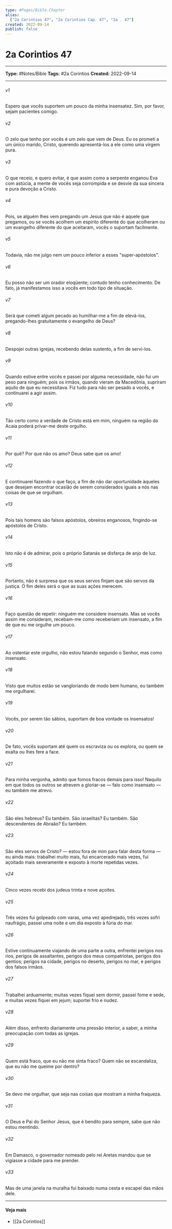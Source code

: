 ```yaml
---
type: #Pages/Bible-Chapter
alias:
  ["2a Corintios 47", "2a Corintios Cap. 47", "2a . 47"]
created: 2022-09-14
publish: false
---
```


# 2a Corintios 47

---

**Type:** #Notes/Bible
**Tags:** #2a Corintios
**Created:** 2022-09-14

---

###### v1
Espero que vocês suportem um pouco da minha insensatez. Sim, por favor, sejam pacientes comigo.
###### v2
O zelo que tenho por vocês é um zelo que vem de Deus. Eu os prometi a um único marido, Cristo, querendo apresentá-los a ele como uma virgem pura.
###### v3
O que receio, e quero evitar, é que assim como a serpente enganou Eva com astúcia, a mente de vocês seja corrompida e se desvie da sua sincera e pura devoção a Cristo.
###### v4
Pois, se alguém lhes vem pregando um Jesus que não é aquele que pregamos, ou se vocês acolhem um espírito diferente do que acolheram ou um evangelho diferente do que aceitaram, vocês o suportam facilmente.
###### v5
Todavia, não me julgo nem um pouco inferior a esses "super-apóstolos".
###### v6
Eu posso não ser um orador eloqüente; contudo tenho conhecimento. De fato, já manifestamos isso a vocês em todo tipo de situação.
###### v7
Será que cometi algum pecado ao humilhar-me a fim de elevá-los, pregando-lhes gratuitamente o evangelho de Deus?
###### v8
Despojei outras igrejas, recebendo delas sustento, a fim de servi-los.
###### v9
Quando estive entre vocês e passei por alguma necessidade, não fui um peso para ninguém; pois os irmãos, quando vieram da Macedônia, supriram aquilo de que eu necessitava. Fiz tudo para não ser pesado a vocês, e continuarei a agir assim.
###### v10
Tão certo como a verdade de Cristo está em mim, ninguém na região da Acaia poderá privar-me deste orgulho.
###### v11
Por quê? Por que não os amo? Deus sabe que os amo!
###### v12
E continuarei fazendo o que faço, a fim de não dar oportunidade àqueles que desejam encontrar ocasião de serem considerados iguais a nós nas coisas de que se orgulham.
###### v13
Pois tais homens são falsos apóstolos, obreiros enganosos, fingindo-se apóstolos de Cristo.
###### v14
Isto não é de admirar, pois o próprio Satanás se disfarça de anjo de luz.
###### v15
Portanto, não é surpresa que os seus servos finjam que são servos da justiça. O fim deles será o que as suas ações merecem.
###### v16
Faço questão de repetir: ninguém me considere insensato. Mas se vocês assim me consideram, recebam-me como receberiam um insensato, a fim de que eu me orgulhe um pouco.
###### v17
Ao ostentar este orgulho, não estou falando segundo o Senhor, mas como insensato.
###### v18
Visto que muitos estão se vangloriando de modo bem humano, eu também me orgulharei.
###### v19
Vocês, por serem tão sábios, suportam de boa vontade os insensatos!
###### v20
De fato, vocês suportam até quem os escraviza ou os explora, ou quem se exalta ou lhes fere a face.
###### v21
Para minha vergonha, admito que fomos fracos demais para isso! Naquilo em que todos os outros se atrevem a gloriar-se — falo como insensato — eu também me atrevo.
###### v22
São eles hebreus? Eu também. São israelitas? Eu também. São descendentes de Abraão? Eu também.
###### v23
São eles servos de Cristo? — estou fora de mim para falar desta forma — eu ainda mais: trabalhei muito mais, fui encarcerado mais vezes, fui açoitado mais severamente e exposto à morte repetidas vezes.
###### v24
Cinco vezes recebi dos judeus trinta e nove açoites.
###### v25
Três vezes fui golpeado com varas, uma vez apedrejado, três vezes sofri naufrágio, passei uma noite e um dia exposto à fúria do mar.
###### v26
Estive continuamente viajando de uma parte a outra, enfrentei perigos nos rios, perigos de assaltantes, perigos dos meus compatriotas, perigos dos gentios; perigos na cidade, perigos no deserto, perigos no mar, e perigos dos falsos irmãos.
###### v27
Trabalhei arduamente; muitas vezes fiquei sem dormir, passei fome e sede, e muitas vezes fiquei em jejum; suportei frio e nudez.
###### v28
Além disso, enfrento diariamente uma pressão interior, a saber, a minha preocupação com todas as igrejas.
###### v29
Quem está fraco, que eu não me sinta fraco? Quem não se escandaliza, que eu não me queime por dentro?
###### v30
Se devo me orgulhar, que seja nas coisas que mostram a minha fraqueza.
###### v31
O Deus e Pai do Senhor Jesus, que é bendito para sempre, sabe que não estou mentindo.
###### v32
Em Damasco, o governador nomeado pelo rei Aretas mandou que se vigiasse a cidade para me prender.
###### v33
Mas de uma janela na muralha fui baixado numa cesta e escapei das mãos dele.


---

#### Veja mais

- [[2a Corintios]]
